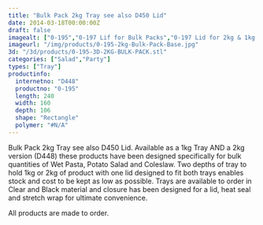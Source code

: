 ```yaml
---
title: "Bulk Pack 2kg Tray see also D450 Lid"
date: 2014-03-18T00:00:00Z
draft: false
imagealt: ["0-195","0-197 Lif for Bulk Packs","0-197 Lid for 2kg & 1kg Bulk Pack","0-195 & 0-196 2kg & 1kg Bulk Pack & Lids","0-195 2kg Bulk Pack Base"]
imageurl: "/img/products/0-195-2kg-Bulk-Pack-Base.jpg"
3d: "/3d/products/0-195-3D-2KG-BULK-PACK.stl"
categories: ["Salad","Party"]
types: ["Tray"]
productinfo:
  internetno: "D448"
  productno: "0-195"
  length: 240
  width: 160
  depth: 106
  shape: "Rectangle"
  polymer: "#N/A"
---
```

Bulk Pack 2kg Tray see also D450 Lid. Available as a 1kg Tray AND a 2kg version (D448) these products have been designed specifically for bulk quantities of Wet Pasta, Potato Salad and Coleslaw. Two depths of tray to hold 1kg or 2kg of product with one lid designed to fit both trays enables stock and cost to be kept as low as possible. Trays are available to order in Clear and Black material and closure has been designed for a lid, heat seal and stretch wrap for ultimate convenience.

All products are made to order.